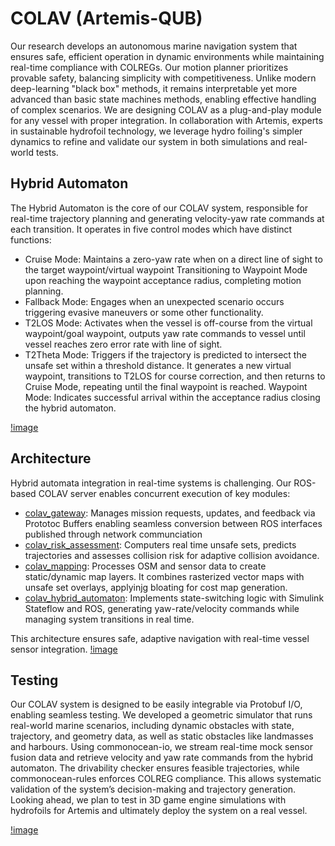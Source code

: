 # COLAV (Artemis-QUB) 

Our research develops an autonomous marine navigation system that ensures safe, efficient operation in dynamic environments while maintaining real-time compliance with COLREGs. Our motion planner prioritizes provable safety, balancing simplicity with competitiveness. Unlike modern deep-learning "black box" methods, it remains interpretable yet more advanced than basic state machines methods, enabling effective handling of complex scenarios.
We are designing COLAV as a plug-and-play module for any vessel with proper integration. In collaboration with Artemis, experts in sustainable hydrofoil technology, we leverage hydro foiling's simpler dynamics to refine and validate our system in both simulations and real-world tests.

## Hybrid Automaton

The Hybrid Automaton is the core of our COLAV system, responsible for real-time trajectory planning and generating velocity-yaw rate commands at each transition. It operates in five control modes which have distinct functions:
- Cruise Mode: Maintains a zero-yaw rate when on a direct line of sight to the target waypoint/virtual waypoint Transitioning  to Waypoint Mode upon reaching the waypoint acceptance radius, completing motion planning.
- Fallback Mode: Engages when an unexpected scenario occurs triggering evasive maneuvers or some other functionality.
- T2LOS Mode: Activates when the vessel is off-course from the virtual waypoint/goal waypoint, outputs yaw rate commands to vessel until vessel reaches zero error rate with line of sight.
- T2Theta Mode: Triggers if the trajectory is predicted to intersect the unsafe set within a threshold distance. It generates a new virtual waypoint, transitions to T2LOS for course correction, and then returns to Cruise Mode, repeating until the final waypoint is reached.
Waypoint Mode: Indicates successful arrival within the acceptance radius closing the hybrid automaton.

[!image](./images/hybrid_automaton.png)

## Architecture

Hybrid automata integration in real-time systems is challenging. Our ROS-based COLAV server enables concurrent execution of key modules:

- [colav_gateway](): Manages mission requests, updates, and feedback via Prototoc Buffers enabling seamless conversion between ROS interfaces published through network communciation
- [colav_risk_assessment](): Computers real time unsafe sets, predicts trajectories and assesses collision risk for adaptive collision avoidance.
- [colav_mapping](): Processes OSM and sensor data to create static/dynamic map layers. It combines rasterized vector maps with unsafe set overlays, applyinjg bloating for cost map generation.
- [colav_hybrid_automaton](): Implements state-switching logic with Simulink Stateflow and ROS, generating yaw-rate/velocity commands while managing system transitions in real time.

This architecture ensures safe, adaptive navigation with real-time vessel sensor integration.
[!image](./images/colav%20archicture.png)

## Testing

Our COLAV system is designed to be easily integrable via Protobuf I/O, enabling seamless testing. We developed a geometric simulator that runs real-world marine scenarios, including dynamic obstacles with state, trajectory, and geometry data, as well as static obstacles like landmasses and harbours. Using commonocean-io, we stream real-time mock sensor fusion data and retrieve velocity and yaw rate commands from the hybrid automaton. The drivability checker ensures feasible trajectories, while commonocean-rules enforces COLREG compliance. This allows systematic validation of the system’s decision-making and trajectory generation. Looking ahead, we plan to test in 3D game engine simulations with hydrofoils for Artemis and ultimately deploy the system on a real vessel.

[!image](./images/colav_sim_vessel_integration.png)